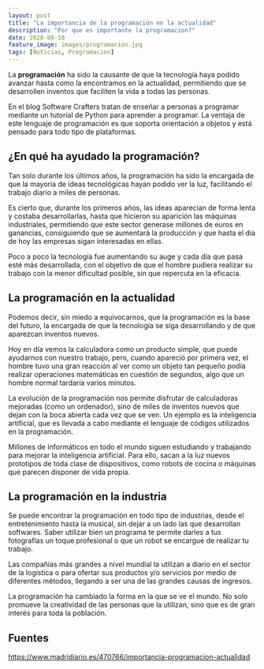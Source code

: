```yaml
---
layout: post
title: "La importancia de la programación en la actualidad"
description: "Por que es importante la programacion?"
date: 2020-08-10
feature_image: images/programacion.jpg
tags: [Noticias, Programacion]
---
```

La **programación** ha sido la causante de que la tecnología haya podido avanzar hasta como la encontramos en la actualidad, permitiendo que se desarrollen inventos que faciliten la vida a todas las personas.

En el blog Software Crafters tratan de enseñar a personas a programar mediante un tutorial de Python para aprender a programar. La ventaja de este lenguaje de programación es que soporta orientación a objetos y está pensado para todo tipo de plataformas.

<!--more-->


## ¿En qué ha ayudado la programación?

Tan solo durante los últimos años, la programación ha sido la encargada de que la mayoría de ideas tecnológicas hayan podido ver la luz, facilitando el trabajo diario a miles de personas.

Es cierto que, durante los primeros años, las ideas aparecían de forma lenta y costaba desarrollarlas, hasta que hicieron su aparición las máquinas industriales, permitiendo que este sector generase millones de euros en ganancias, consiguiendo que se aumentará la producción y que hasta el día de hoy las empresas sigan interesadas en ellas.

Poco a poco la tecnología fue aumentando su auge y cada día que pasa esté más desarrollada, con el objetivo de que el hombre pudiera realizar su trabajo con la menor dificultad posible, sin que repercuta en la eficacia.

## La programación en la actualidad

Podemos decir, sin miedo a equivocarnos, que la programación es la base del futuro, la encargada de que la tecnología se siga desarrollando y de que aparezcan inventos nuevos.

Hoy en día vemos la calculadora como un producto simple, que puede ayudarnos con nuestro trabajo, pero, cuando apareció por primera vez, el hombre tuvo una gran reacción al ver como un objeto tan pequeño podía realizar operaciones matemáticas en cuestión de segundos, algo que un hombre normal tardaría varios minutos.

La evolución de la programación nos permite disfrutar de calculadoras mejoradas (como un ordenador), sino de miles de inventos nuevos que dejan con la boca abierta cada vez que se ven. Un ejemplo es la inteligencia artificial, que es llevada a cabo mediante el lenguaje de códigos utilizados en la programación.

Millones de informáticos en todo el mundo siguen estudiando y trabajando para mejorar la inteligencia artificial. Para ello, sacan a la luz nuevos prototipos de toda clase de dispositivos, como robots de cocina o máquinas que parecen disponer de vida propia.

## La programación en la industria

Se puede encontrar la programación en todo tipo de industrias, desde el entretenimiento hasta la musical, sin dejar a un lado las que desarrollan softwares. Saber utilizar bien un programa te permite darles a tus fotografías un toque profesional o que un robot se encargue de realizar tu trabajo.

Las compañías más grandes a nivel mundial la utilizan a diario en el sector de la logística o para ofertar sus productos y/o servicios por medio de diferentes métodos, llegando a ser una de las grandes causas de ingresos.

La programación ha cambiado la forma en la que se ve el mundo. No solo promueve la creatividad de las personas que la utilizan, sino que es de gran interés para toda la población.

## Fuentes
https://www.madridiario.es/470766/importancia-programacion-actualidad
